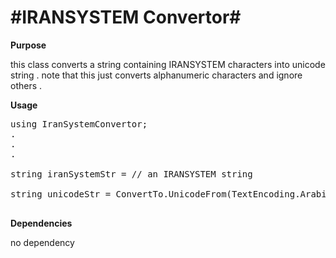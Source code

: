 #IRANSYSTEM Convertor#
================================

**Purpose**

this class converts a string containing IRANSYSTEM characters into unicode string . note that this just converts alphanumeric characters and ignore others .

**Usage**

<pre>
using IranSystemConvertor;
.
.
.

string iranSystemStr = // an IRANSYSTEM string

string unicodeStr = ConvertTo.UnicodeFrom(TextEncoding.Arabic1256, iranSystemStr); 

</pre>


**Dependencies**

no dependency
